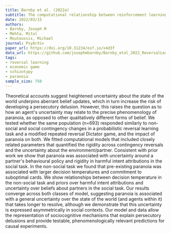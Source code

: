 ```yaml
---
title: Barnby et al. (2022a)
subtitle: The computational relationship between reinforcement learning and social inference in paranoia
date: 2022/03/15
authors:
- Barnby, Joseph M
- Mehta, Mitul
- Moutoussis, Michael
journal: PsyArXiv
paper_url: https://doi.org/10.31234/osf.io/x4d3f
data_url: https://github.com/josephmbarnby/Barnby_etal_2022_ReversalLearning
tags:
- reversal learning
- economic game
- schizotypy
- paranoia
sample_size: 750
---
```


Theoretical accounts suggest heightened uncertainty about the state of the world underpins aberrant belief updates, which in turn increase the risk of developing a persecutory delusion. However, this raises the question as to how an agent's uncertainty may relate to the precise phenomenology of paranoia, as opposed to other qualitatively different forms of belief. We tested whether the same population (n=693) responded similarly to non-social and social contingency changes in a probabilistic reversal learning task and a modified repeated reversal Dictator game, and the impact of paranoia on both. We fitted computational models that included closely related parameters that quantified the rigidity across contingency reversals and the uncertainty about the environment/partner. Consistent with prior work we show that paranoia was associated with uncertainty around a partner's behavioural policy and rigidity in harmful intent attributions in the social task. In the non-social task we found that pre-existing paranoia was associated with larger decision temperatures and commitment to suboptimal cards. We show relationships between decision temperature in the non-social task and priors over harmful intent attributions and uncertainty over beliefs about partners in the social task. Our results converge across both classes of model, suggesting paranoia is associated with a general uncertainty over the state of the world (and agents within it) that takes longer to resolve, although we demonstrate that this uncertainty is expressed asymmetrically in social contexts. Our model and data allow the representation of sociocognitive mechanisms that explain persecutory delusions and provide testable, phenomenologically relevant predictions for causal experiments.
